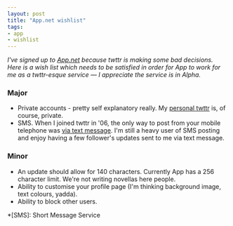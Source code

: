 ```yaml
---
layout: post
title: "App.net wishlist"
tags:
- app
- wishlist
---
```


_I've signed up to [App.net](http://app.net) because twttr is making some bad decisions. Here is a wish list which needs to be satisfied in order for App to work for me as a twttr-esque service &mdash; I appreciate the service is in Alpha._

### Major

* Private accounts - pretty self explanatory really. My [personal twttr](http://twitter.com/rey) is, of course, private.
* SMS. When I joined twttr in '06, the only way to post from your mobile telephone was [via text message](http://en.wikipedia.org/wiki/Twitter#History). I'm still a heavy user of SMS posting and enjoy having a few follower's updates sent to me via text message.

### Minor

* An update should allow for 140 characters. Currently App has a 256 character limit. We're not writing novellas here people.
* Ability to customise your profile page (I'm thinking background image, text colours, yadda).
* Ability to block other users.

*[SMS]: Short Message Service